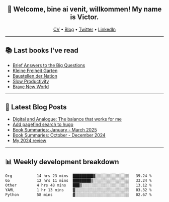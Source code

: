 <h2 align="center">👋 Welcome, bine ai venit, willkommen! My name is Victor. </h2>
<p align="center">
  <a href="https://dornea.nu/cv">CV</a> •
  <a href="https://blog.dornea.nu">Blog</a> •
  <a href="https://twitter.com/victordorneanu">Twitter</a> •
  <a href="https://www.linkedin.com/in/victor-dorneanu/">LinkedIn</a> 
</p>

  <!--
  **dorneanu/dorneanu** is a ✨ _special_ ✨ repository because its `README.md` (this file) appears on your GitHub profile.

  Here are some ideas to get you started:

  - 🔭 I’m currently working on ...
  - 🌱 I’m currently learning ...
  - 👯 I’m looking to collaborate on ...
  - 🤔 I’m looking for help with ...
  - 💬 Ask me about ...
  - 📫 How to reach me: ...
  - 😄 Pronouns: ...
  - ⚡ Fun fact: ...
  -->

---

## 📚 Last books I've read

<!--START_SECTION:books-->
* [Brief Answers to the Big Questions](https://brainfck.org/book/brief-answers-to-the-big-questions/)
* [Kleine Freiheit Garten](https://brainfck.org/book/kleine-freiheit-garten/)
* [Baustellen der Nation](https://brainfck.org/book/baustellen-der-nation/)
* [Slow Productivity](https://brainfck.org/book/slow-productivity/)
* [Brave New World](https://brainfck.org/book/brave-new-world/)
<!--END_SECTION:books-->

---

## 📝 Latest Blog Posts

<!--START_SECTION:blog-->
* [Digital and Analogue: The balance that works for me](https://blog.dornea.nu/2025/06/05/digital-and-analogue-the-balance-that-works-for-me/)
* [Add pagefind search to hugo](https://blog.dornea.nu/2025/04/10/add-pagefind-search-to-hugo/)
* [Book Summaries: January - March 2025](https://blog.dornea.nu/2025/04/02/book-summaries-january-march-2025/)
* [Book Summaries: October - December 2024](https://blog.dornea.nu/2025/01/16/book-summaries-october-december-2024/)
* [My 2024 review](https://blog.dornea.nu/2024/12/19/my-2024-review/)
<!--END_SECTION:blog-->

---

## 📊 **Weekly development breakdown**

<!--START_SECTION:waka-->

```txt
Org           14 hrs 23 mins  █████████▓░░░░░░░░░░░░░░░   39.24 %
Go            12 hrs 11 mins  ████████▒░░░░░░░░░░░░░░░░   33.24 %
Other         4 hrs 48 mins   ███▒░░░░░░░░░░░░░░░░░░░░░   13.12 %
YAML          1 hr 13 mins    ▓░░░░░░░░░░░░░░░░░░░░░░░░   03.32 %
Python        58 mins         ▓░░░░░░░░░░░░░░░░░░░░░░░░   02.67 %
```

<!--END_SECTION:waka-->
